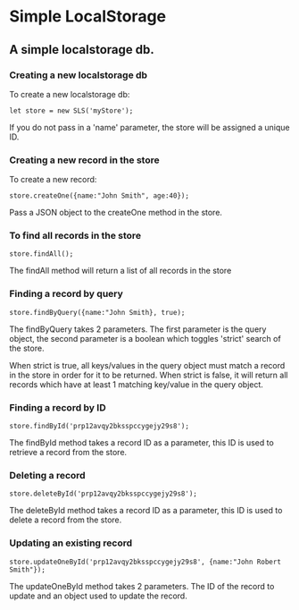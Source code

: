 # Simple LocalStorage
## A simple localstorage db.

### Creating a new localstorage db

To create a new localstorage db:

    let store = new SLS('myStore');

If you do not pass in a 'name' parameter, the store will be assigned a unique ID.

### Creating a new record in the store

To create a new record:

    store.createOne({name:"John Smith", age:40});

Pass a JSON object to the createOne method in the store. 
    
### To find all records in the store

    store.findAll();

The findAll method will return a list of all records in the store

### Finding a record by query

    store.findByQuery({name:"John Smith}, true);

The findByQuery takes 2 parameters. The first parameter is the query object, the second parameter is a boolean which toggles 'strict' search of the store.
 
When strict is true, all keys/values in the query object must match a record in the store in order for it to be returned. When strict is false, it will return all records which have at least 1 matching key/value in the query object. 

### Finding a record by ID 

    store.findById('prp12avqy2bksspccygejy29s8');

The findById method takes a record ID as a parameter, this ID is used to retrieve a record from the store.

### Deleting a record

    store.deleteById('prp12avqy2bksspccygejy29s8');

The deleteById method takes a record ID as a parameter, this ID is used to delete a record from the store.

### Updating an existing record

    store.updateOneById('prp12avqy2bksspccygejy29s8', {name:"John Robert Smith"});

The updateOneById method takes 2 parameters. The ID of the record to update and an object used to update the record. 